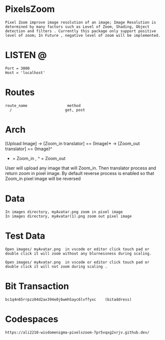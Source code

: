 # PixelsZoom


    Pixel Zoom improve image resolution of an image; Image Resolution is determined by many factors such as Level of Zoom, Shading, Object detection and filters . Currently this package only support positive level of zoom; In Future , negative level of zoom will be implemented.



# LISTEN @ 

    Port = 3000
    Host = 'localhost'


# Routes 

    route_name                  method                       
      /                        get, post

# Arch 

 [Upload Image] -> [Zoom_in translator] == (Image)* -> [Zoom_out translator] == (Image)^

  * = Zoom_in , ^ = Zoom_out

  User will upload any image that will Zoom_in. Then translator process and return zoom in pixel image. By default reverse process is enabled so that Zoom_in pixel image will be reversed

# Data

    In images directory, myAvatar.png zoom in pixel image
    In images directory, myAvatar(1).png zoom out pixel image

    
# Test Data

    Open images/ myAvatar.png  in vscode or editor click touch pad or double click it will zoom without any blurnessness during scaling. 

    Open images/ myAvatar.png  in vscode or editor click touch pad or double click it will not zoom during scaling . 
    
# Bit Transaction 
    
    bc1q4n65rrpzz04d2ax394e0j6wmh5ayc6lvffyxc    (bitaddress)

# Codespaces
    
    https://ali2210-wisdomenigma-pixelszoom-7pr5vqxg2xrjv.github.dev/
